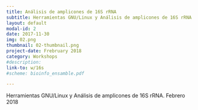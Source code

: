 ```yaml
---
title: Análisis de amplicones de 16S rRNA
subtitle: Herramientas GNU/Linux y Análisis de amplicones de 16S rRNA
layout: default
modal-id: 2
date: 2017-11-30
img: 02.png
thumbnail: 02-thumbnail.png
project-date: Frebruary 2018
category: Workshops
#description:
link-to: w/16s
#scheme: bioinfo_ensamble.pdf

---
```


Herramientas GNU/Linux y Análisis de amplicones de 16S rRNA. Febrero 2018
